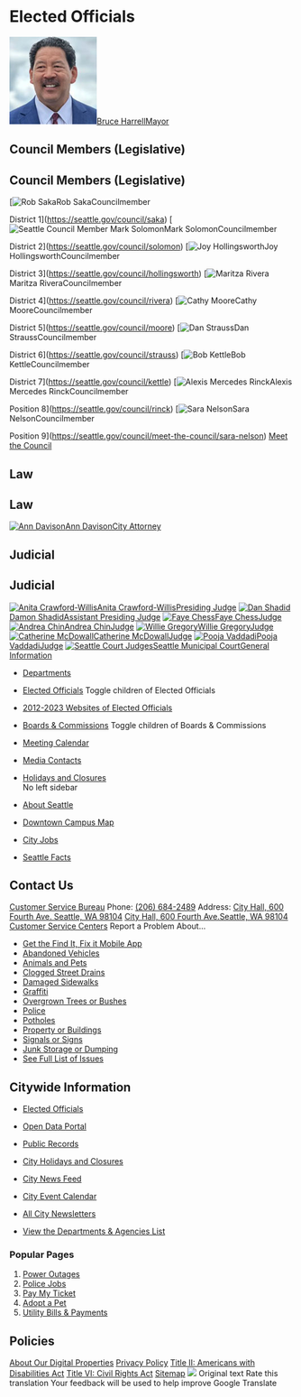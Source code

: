  

# Elected Officials

  [![Mayor](images/f4f279a6c7bb58e3ad0a8d6da670cc69a9b50bb6f902f8994f9d059ea77c6205.jpg)Bruce HarrellMayor](https://seattle.gov/mayor)  

## Council Members (Legislative)

## Council Members (Legislative)

  [![Rob Saka](images//images/Council/Citywide%20Circle%20Headshots/council_saka_circle.jpg)Rob SakaCouncilmember

District 1](https://seattle.gov/council/saka)   [![Seattle Council Member Mark Solomon](images//images/Council/Citywide%20Circle%20Headshots/council_Solomon_circle2.png)Mark SolomonCouncilmember

District 2](https://seattle.gov/council/solomon)   [![Joy Hollingsworth](images//images/Council/Citywide%20Circle%20Headshots/council_hollingsworth_circle.jpg)Joy HollingsworthCouncilmember

District 3](https://seattle.gov/council/hollingsworth)   [![Maritza Rivera](images//images/Council/Citywide%20Circle%20Headshots/council_rivera_circle.jpg)Maritza RiveraCouncilmember

District 4](https://seattle.gov/council/rivera)   [![Cathy Moore](images//images/Council/Citywide%20Circle%20Headshots/council_moore_circle.jpg)Cathy MooreCouncilmember

District 5](https://seattle.gov/council/moore)   [![Dan Strauss](images//images/Council/Citywide%20Circle%20Headshots/council_struass_circle.jpg)Dan StraussCouncilmember

District 6](https://seattle.gov/council/strauss)   [![Bob Kettle](images//images/Council/Citywide%20Circle%20Headshots/council_kettle_circle.jpg)Bob KettleCouncilmember

District 7](https://seattle.gov/council/kettle)   [![Alexis Mercedes Rinck](images//images/Council/Citywide%20Circle%20Headshots/council_rinck_154x154.png)Alexis Mercedes RinckCouncilmember

Position 8](https://seattle.gov/council/rinck)   [![Sara Nelson](images//images/Council/Citywide%20Circle%20Headshots/cp_nelson_154.jpg)Sara NelsonCouncilmember

Position 9](https://seattle.gov/council/meet-the-council/sara-nelson)   [Meet the Council](https://seattle.gov/council/meet-the-council)  

## Law

## Law

  [![Ann Davison](images//images/Departments/CityAttorney/SeattleHome/AnnDavidson_CircleImage.jpg)Ann DavisonCity Attorney](https://seattle.gov/cityattorney)  

## Judicial

## Judicial

  [![Anita Crawford-Willis](images//images/Departments/Court/Homepage/JudgeAnitaCrawford-Willis_circle.jpg)Anita Crawford-WillisPresiding Judge](https://seattle.gov/courts/about/seattle-municipal-court-judges/honorable-anita-crawford-willis)   [![Dan Shadid](images//images/Departments/Court/Homepage/JudgeDamonShadid_circle.jpg)Damon ShadidAssistant Presiding Judge](https://seattle.gov/courts/about/seattle-municipal-court-judges/honorable-damon-shadid)   [![Faye Chess](images//images/Departments/Court/Homepage/JudgeFayeRChess_circle.jpg)Faye ChessJudge](https://seattle.gov/courts/about/seattle-municipal-court-judges/honorable-faye-chess)   [![Andrea Chin](images//images/Departments/Court/Homepage/JudgeAndreaChin_circle.jpg)Andrea ChinJudge](https://seattle.gov/courts/about/seattle-municipal-court-judges/honorable-andrea-chin)   [![Willie Gregory](images//images/Departments/Court/Homepage/JudgeWillieGregory_circle.jpg)Willie GregoryJudge](https://seattle.gov/courts/about/seattle-municipal-court-judges/honorable-willie-gregory)   [![Catherine McDowall](images//images/Departments/Court/Homepage/JudgeCatherineMcDowall_circle.jpg)Catherine McDowallJudge](https://seattle.gov/courts/about/seattle-municipal-court-judges/honorable-catherine-mcdowall)   [![Pooja Vaddadi](images//images/Departments/Court/Homepage/JudgePoojaVaddadi_circle.jpg)Pooja VaddadiJudge](https://seattle.gov/courts/about/seattle-municipal-court-judges/honorable-pooja-vaddadi)   [![Seattle Court Judges](images//images/Departments/Court/Homepage/2021JudgesGroup_300x300.png)Seattle Municipal CourtGeneral Information](https://seattle.gov/courts)  

 *   [Departments](https://seattle.gov/departments)  
 *   [Elected Officials](https://seattle.gov/elected-officials)  Toggle children of Elected Officials 
   *   [2012-2023 Websites of Elected Officials](https://seattle.gov/elected-officials/2012-2023-websites-of-elected-officials)  
 *   [Boards & Commissions](https://seattle.gov/boards-and-commissions)  Toggle children of Boards & Commissions 
   *   [Meeting Calendar](https://seattle.gov/boards-and-commissions/calendar)  
 *   [Media Contacts](https://seattle.gov/media-contacts)  
 *   [Holidays and Closures](https://seattle.gov/holidays-and-closures)  
 No left sidebar 

 *  [About Seattle](https://seattle.gov/opcd/population-and-demographics/about-seattle) 
 *  [Downtown Campus Map](https://seattle.gov/customer-service-bureau/downtown-campus-map) 
 *  [City Jobs](https://www.governmentjobs.com/careers/seattle) 
 *  [Seattle Facts](https://seattle.gov/cityarchives/seattle-facts) 

## Contact Us

  [Customer Service Bureau](https://seattle.gov/customer-service-bureau)  Phone:  [(206) 684-2489]()  Address:  [City Hall, 600 Fourth Ave. Seattle, WA 98104](https://www.google.com/maps/place/Seattle+City+Hall/47.6038466,-122.3322341,17z/data=!3m1!4b1!4m5!3m4!1s0x54906ab0a0d78d55:0xad777eeba185ebef!8m2!3d47.603843!4d-122.3300454)   [City Hall, 600 Fourth Ave.Seattle, WA 98104](https://www.google.com/maps/place/Seattle+City+Hall/47.6038466,-122.3322341,17z/data=!3m1!4b1!4m5!3m4!1s0x54906ab0a0d78d55:0xad777eeba185ebef!8m2!3d47.603843!4d-122.3300454)   [](https://www.facebook.com/cityofseattlegov)  [](https://twitter.com/CityOfSeattle)  [](https://www.instagram.com/CityOfSeattleGov)   [Customer Service Centers](https://seattle.gov/customer-service-centers)  Report a Problem About...

 *  [Get the Find It, Fix it Mobile App](https://seattle.gov/customer-service-bureau/find-it-fix-it-mobile-app) 
 *  [Abandoned Vehicles](https://seattle-cwiprod.motorolasolutions.com/cwi/direct/ABANDVEH) 
 *  [Animals and Pets](https://seattle.gov/animal-shelter/animal-control) 
 *  [Clogged Street Drains](https://seattle.gov/utilities/your-services/sewer-and-drainage/side-sewers) 
 *  [Damaged Sidewalks](https://seattle.gov/transportation/projects-and-programs/programs/maintenance-and-paving/sidewalk-repair-program) 
 *  [Graffiti](https://seattle.gov/police/need-help/neighborhood-issues/graffiti) 
 *  [Overgrown Trees or Bushes](https://seattle.gov/sdci/codes/common-code-questions/weedsand-overgrown-vegetation) 
 *  [Police](https://seattle.gov/opa/complaints/file-a-complaint) 
 *  [Potholes](https://seattle.gov/transportation/projects-and-programs/programs/maintenance-and-paving/potholes) 
 *  [Property or Buildings](https://seattle.gov/sdci/codes) 
 *  [Signals or Signs](https://seattle.gov/transportation/permits-and-services/report-a-problem) 
 *  [Junk Storage or Dumping](https://seattle.gov/sdci/codes/common-code-questions/junk-storage-and-illegal-dumping-rules) 
 *  [See Full List of Issues](https://seattle-cwiprod.motorolasolutions.com/cwi/select) 

## Citywide Information

 *  [Elected Officials](https://seattle.gov/elected-officials) 
 *  [Open Data Portal](https://data.seattle.gov) 
 *  [Public Records](https://seattle.gov/public-records) 
 *  [City Holidays and Closures](https://seattle.gov/holidays-and-closures) 

 *  [City News Feed](https://news.seattle.gov) 
 *  [City Event Calendar](https://seattle.gov/event-calendar) 
 *  [All City Newsletters](https://public.govdelivery.com/accounts/WASEATTLE/subscriber/topics?qsp=CODE_RED) 
 *  [View the Departments & Agencies List](https://seattle.gov/departments) 

### Popular Pages

 1.  [Power Outages](https://seattle.gov/city-light/outages) 
 1.  [Police Jobs](https://seattle.gov/police/police-jobs) 
 1.  [Pay My Ticket](https://seattle.gov/courts/tickets-and-payments/pay-my-ticket) 
 1.  [Adopt a Pet](https://seattle.gov/animal-shelter/find-an-animal/adopt) 
 1.  [Utility Bills & Payments](https://seattle.gov/utilities/your-services/accounts-and-payments/bills-and-payments) 

## Policies

  [About Our Digital Properties](https://seattle.gov/about-our-digital-properties)   [Privacy Policy](https://seattle.gov/tech/data-privacy/privacy-statement)   [Title II: Americans with Disabilities Act](https://seattle.gov/americans-with-disabilities-act)   [Title VI: Civil Rights Act](https://seattle.gov/civilrights/laws-we-enforce/title-vi-civil-rights-act)   [Sitemap](https://www.seattle.gov/sitemap)   ![](https://fonts.gstatic.com/s/i/productlogos/translate/v14/24px.svg)  Original text Rate this translation Your feedback will be used to help improve Google Translate 